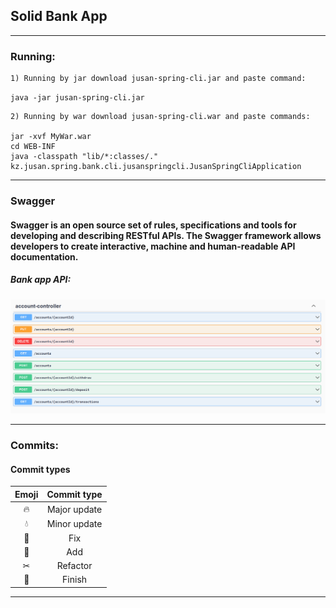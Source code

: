 ## Solid Bank App

<hr>

### Running:

    1) Running by jar download jusan-spring-cli.jar and paste command: 

`java -jar jusan-spring-cli.jar`
    
    2) Running by war download jusan-spring-cli.war and paste commands:
    
    jar -xvf MyWar.war
    cd WEB-INF
    java -classpath "lib/*:classes/." kz.jusan.spring.bank.cli.jusanspringcli.JusanSpringCliApplication

<hr>

### Swagger

#### Swagger is an open source set of rules, specifications and tools for developing and describing RESTful APIs. The Swagger framework allows developers to create interactive, machine and human-readable API documentation.

##### Bank app API: 

![API for bank](image/img.png?raw=true "Title")

<hr>

### Commits:
#### Commit types

| **Emoji** | **Commit type** |
|:---------:|:---------------:|
|    🔥     |  Major update   |
|    💧     |  Minor update   |
|    👾     |       Fix       |
|    🐣     |       Add       |
|    ✂     |    Refactor     |
|    🥂     |     Finish      |

<hr>
